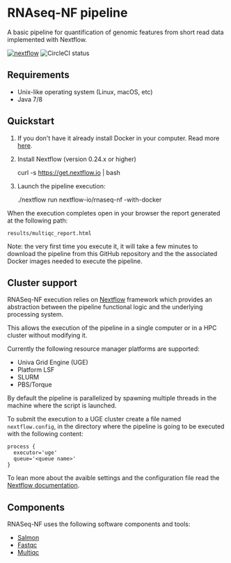 # RNAseq-NF pipeline 

A basic pipeline for quantification of genomic features from short read data
implemented with Nextflow.

[![nextflow](https://img.shields.io/badge/nextflow-%E2%89%A50.24.0-brightgreen.svg)](http://nextflow.io)
![CircleCI status](https://circleci.com/gh/nextflow-io/rnatoy.png?style=shield)

## Requirements 

* Unix-like operating system (Linux, macOS, etc)
* Java 7/8 

## Quickstart 

1) If you don't have it already install Docker in your computer. Read more [here](https://docs.docker.com/).

2) Install Nextflow (version 0.24.x or higher)

    curl -s https://get.nextflow.io | bash

3) Launch the pipeline execution: 

    ./nextflow run nextflow-io/rnaseq-nf -with-docker
        
When the execution completes open in your browser the report generated at the following path:

    results/multiqc_report.html 
	
Note: the very first time you execute it, it will take a few minutes to download the pipeline 
from this GitHub repository and the the associated Docker images needed to execute the pipeline.  


## Cluster support

RNASeq-NF execution relies on [Nextflow](http://www.nextflow.io) framework which provides an 
abstraction between the pipeline functional logic and the underlying processing system.

This allows the execution of the pipeline in a single computer or in a HPC cluster without modifying it.

Currently the following resource manager platforms are supported:

  + Univa Grid Engine (UGE)
  + Platform LSF
  + SLURM
  + PBS/Torque


By default the pipeline is parallelized by spawning multiple threads in the machine where the script is launched.

To submit the execution to a UGE cluster create a file named `nextflow.config`, in the directory
where the pipeline is going to be executed with the following content:

    process {
      executor='uge'
      queue='<queue name>'
    }

To lean more about the avaible settings and the configuration file read the 
[Nextflow documentation](http://www.nextflow.io/docs/latest/config.html).


## Components 

RNASeq-NF uses the following software components and tools: 

* [Salmon](https://combine-lab.github.io/salmon/)
* [Fastqc](https://www.bioinformatics.babraham.ac.uk/projects/fastqc/)
* [Multiqc](https://multiqc.info)

